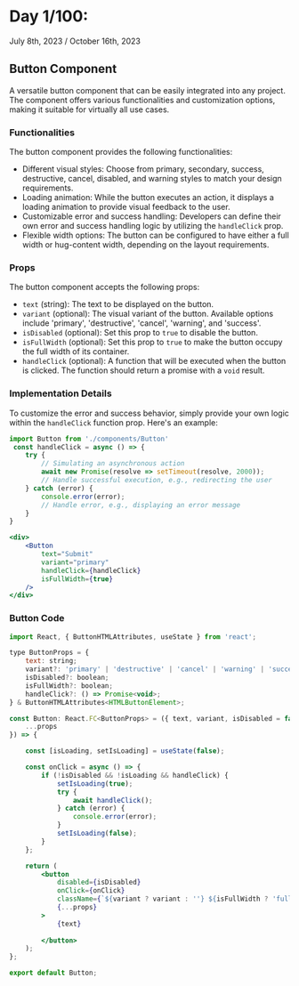 # Day 1/100: 
July 8th, 2023 / October 16th, 2023

## Button Component

A versatile button component that can be easily integrated into any project. The component offers various functionalities and customization options, making it suitable for virtually all use cases.

### Functionalities

The button component provides the following functionalities:

- Different visual styles: Choose from primary, secondary, success, destructive, cancel, disabled, and warning styles to match your design requirements.
- Loading animation: While the button executes an action, it displays a loading animation to provide visual feedback to the user.
- Customizable error and success handling: Developers can define their own error and success handling logic by utilizing the `handleClick` prop.
- Flexible width options: The button can be configured to have either a full width or hug-content width, depending on the layout requirements.

### Props

The button component accepts the following props:

- `text` (string): The text to be displayed on the button.
- `variant` (optional): The visual variant of the button. Available options include 'primary', 'destructive', 'cancel', 'warning', and 'success'.
- `isDisabled` (optional): Set this prop to `true` to disable the button.
- `isFullWidth` (optional): Set this prop to `true` to make the button occupy the full width of its container.
- `handleClick` (optional): A function that will be executed when the button is clicked. The function should return a promise with a `void` result.

### Implementation Details

To customize the error and success behavior, simply provide your own logic within the `handleClick` function prop. Here's an example:

```jsx
import Button from './components/Button'
 const handleClick = async () => {
    try {
        // Simulating an asynchronous action
        await new Promise(resolve => setTimeout(resolve, 2000)); 
        // Handle successful execution, e.g., redirecting the user
    } catch (error) {
        console.error(error);
        // Handle error, e.g., displaying an error message
    }   
}

<div>
    <Button
        text="Submit"
        variant="primary"
        handleClick={handleClick}
        isFullWidth={true}
    />
</div>
```

### Button Code

```jsx
import React, { ButtonHTMLAttributes, useState } from 'react';

type ButtonProps = {
    text: string;
    variant?: 'primary' | 'destructive' | 'cancel' | 'warning' | 'success';
    isDisabled?: boolean;
    isFullWidth?: boolean;
    handleClick?: () => Promise<void>;
} & ButtonHTMLAttributes<HTMLButtonElement>;

const Button: React.FC<ButtonProps> = ({ text, variant, isDisabled = false, isFullWidth = false, handleClick,
    ...props
}) => {

    const [isLoading, setIsLoading] = useState(false);

    const onClick = async () => {
        if (!isDisabled && !isLoading && handleClick) {
            setIsLoading(true);
            try {
                await handleClick();
            } catch (error) {
                console.error(error);
            }
            setIsLoading(false);
        }
    };

    return (
        <button
            disabled={isDisabled}
            onClick={onClick}
            className={`${variant ? variant : ''} ${isFullWidth ? 'full-width' : ''} ${isLoading ? 'loading' : ''}`}
            {...props}
        >
            {text}
            
        </button>
    );
};

export default Button;



